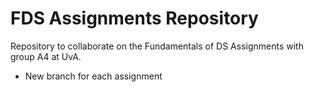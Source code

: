 # FDS Assignments Repository
Repository to collaborate on the Fundamentals of DS Assignments with group A4 at UvA.

- New branch for each assignment
  

